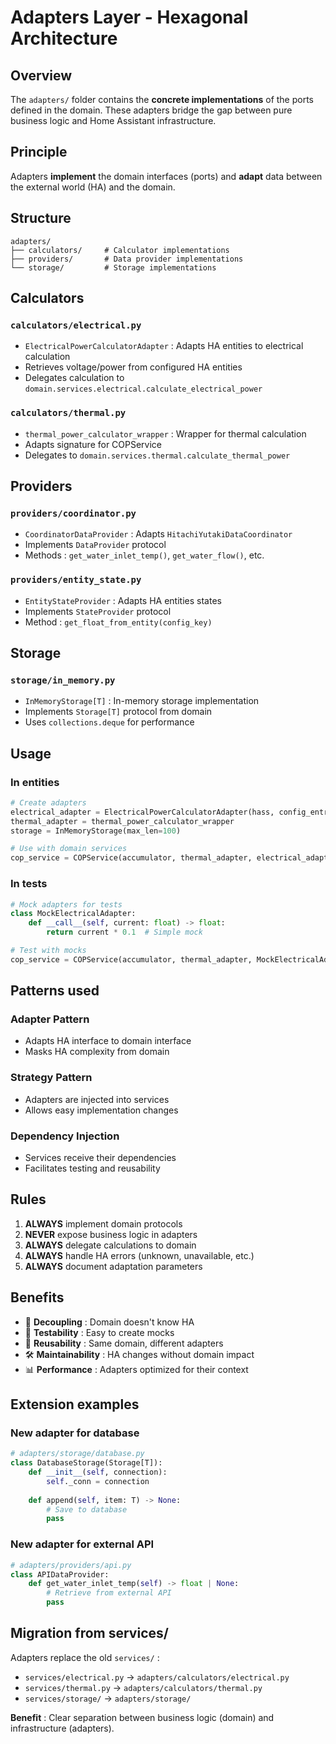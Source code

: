 # Adapters Layer - Hexagonal Architecture

## Overview

The `adapters/` folder contains the **concrete implementations** of the ports defined in the domain. These adapters bridge the gap between pure business logic and Home Assistant infrastructure.

## Principle

Adapters **implement** the domain interfaces (ports) and **adapt** data between the external world (HA) and the domain.

## Structure

```
adapters/
├── calculators/     # Calculator implementations
├── providers/       # Data provider implementations
└── storage/         # Storage implementations
```

## Calculators

### `calculators/electrical.py`
- `ElectricalPowerCalculatorAdapter` : Adapts HA entities to electrical calculation
- Retrieves voltage/power from configured HA entities
- Delegates calculation to `domain.services.electrical.calculate_electrical_power`

### `calculators/thermal.py`
- `thermal_power_calculator_wrapper` : Wrapper for thermal calculation
- Adapts signature for COPService
- Delegates to `domain.services.thermal.calculate_thermal_power`

## Providers

### `providers/coordinator.py`
- `CoordinatorDataProvider` : Adapts `HitachiYutakiDataCoordinator`
- Implements `DataProvider` protocol
- Methods : `get_water_inlet_temp()`, `get_water_flow()`, etc.

### `providers/entity_state.py`
- `EntityStateProvider` : Adapts HA entities states
- Implements `StateProvider` protocol
- Method : `get_float_from_entity(config_key)`

## Storage

### `storage/in_memory.py`
- `InMemoryStorage[T]` : In-memory storage implementation
- Implements `Storage[T]` protocol from domain
- Uses `collections.deque` for performance

## Usage

### In entities
```python
# Create adapters
electrical_adapter = ElectricalPowerCalculatorAdapter(hass, config_entry, power_supply)
thermal_adapter = thermal_power_calculator_wrapper
storage = InMemoryStorage(max_len=100)

# Use with domain services
cop_service = COPService(accumulator, thermal_adapter, electrical_adapter)
```

### In tests
```python
# Mock adapters for tests
class MockElectricalAdapter:
    def __call__(self, current: float) -> float:
        return current * 0.1  # Simple mock

# Test with mocks
cop_service = COPService(accumulator, thermal_adapter, MockElectricalAdapter())
```

## Patterns used

### Adapter Pattern
- Adapts HA interface to domain interface
- Masks HA complexity from domain

### Strategy Pattern
- Adapters are injected into services
- Allows easy implementation changes

### Dependency Injection
- Services receive their dependencies
- Facilitates testing and reusability

## Rules

1. **ALWAYS** implement domain protocols
2. **NEVER** expose business logic in adapters
3. **ALWAYS** delegate calculations to domain
4. **ALWAYS** handle HA errors (unknown, unavailable, etc.)
5. **ALWAYS** document adaptation parameters

## Benefits

- 🔌 **Decoupling** : Domain doesn't know HA
- 🧪 **Testability** : Easy to create mocks
- 🔄 **Reusability** : Same domain, different adapters
- 🛠️ **Maintainability** : HA changes without domain impact
- 📊 **Performance** : Adapters optimized for their context

## Extension examples

### New adapter for database
```python
# adapters/storage/database.py
class DatabaseStorage(Storage[T]):
    def __init__(self, connection):
        self._conn = connection
    
    def append(self, item: T) -> None:
        # Save to database
        pass
```

### New adapter for external API
```python
# adapters/providers/api.py
class APIDataProvider:
    def get_water_inlet_temp(self) -> float | None:
        # Retrieve from external API
        pass
```

## Migration from services/

Adapters replace the old `services/` :
- `services/electrical.py` → `adapters/calculators/electrical.py`
- `services/thermal.py` → `adapters/calculators/thermal.py`
- `services/storage/` → `adapters/storage/`

**Benefit** : Clear separation between business logic (domain) and infrastructure (adapters).
